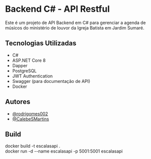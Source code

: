 # Backend C# - API Restful

Este é um projeto de API Backend em C# para gerenciar a agenda de músicos do ministério de louvor da Igreja Batista em Jardim Sumaré.

## Tecnologias Utilizadas

 - C#
 - ASP.NET Core 8
 - Dapper
 - PostgreSQL
 - JWT Authentication
 - Swagger (para documentação de API)
 - Docker
## Autores

- [@rodrigomes002](https://github.com/rodrigomes002)
- [@CalebeSMartins](https://github.com/CalebeSMartins)

## Build

docker build -t escalasapi . <br />
docker run -d --name escalasapi -p 5001:5001 escalasapi
